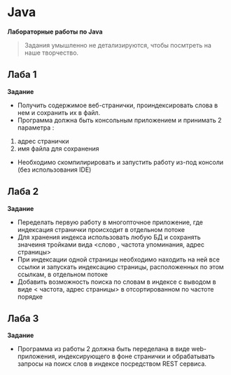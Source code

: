 Java
====
**Лабораторные работы по Java**

>Задания умышленно не детализируются, чтобы посмтреть на наше творчество.

Лаба 1
------

**Задание** 

- Получить содержимое веб-странички, проиндексировать слова в нем и сохранить их в файл.
- Программа должна быть консольным приложением и принимать 2 параметра :
1. адрес странички 
2. имя файла для сохранения
	
- Необходимо скомпилирировать и запустить работу из-под консоли (без использования IDE)


Лаба 2
------

**Задание** 

- Переделать первую работу в многопточное приложение, где индексация странички происходит в отдельном потоке
- Для хранения индекса использовать любую БД и сохранять значеиня тройками вида <слово , частота упоминания, адрес страницы>
- При индексации одной страницы необходимо находить на ней все ссылки и запускать индексацию страницы, расположенных по этом ссылкам, в отдельном потоке
- Добавить возможность поиска по словам в индексе с выводом в виде < частота, адрес страницы> в отсортированном по частоте порядке

Лаба 3
------

**Задание** 

- Программа из работы 2 должна быть переделана в виде web-приложения, индексирующего в фоне странички и обрабатывать запросы на поиск слов в индексе посредством REST сервиса.


